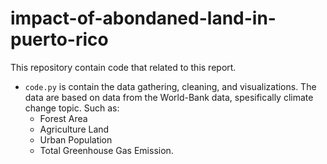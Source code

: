 # impact-of-abondaned-land-in-puerto-rico
This repository contain code that related to this report. 
- `code.py` is contain the data gathering, cleaning, and visualizations. The data are based on data from the World-Bank data, spesifically climate change topic. Such as:
  * Forest Area
  * Agriculture Land
  * Urban Population
  * Total Greenhouse Gas Emission.
